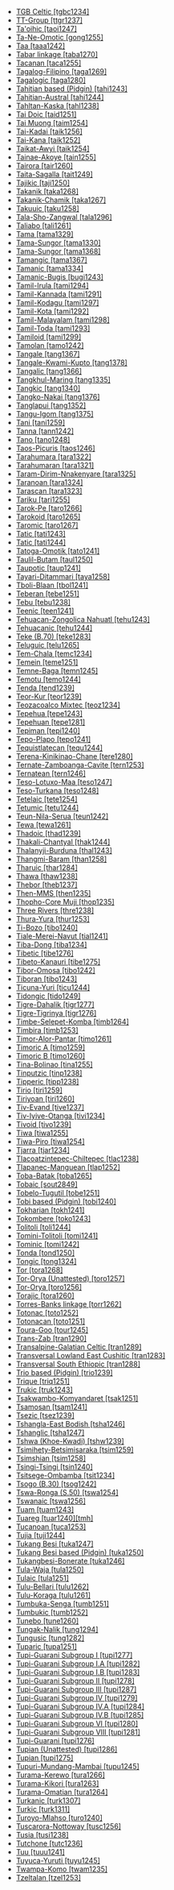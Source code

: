 - [TGB Celtic [tgbc1234]](tree/indoeuropean.indo1319/celtic.celt1248/nuclearceltic.nucl1715/tgbceltic.tgbc1234/tgbceltic.tgbc1234.ini)
- [TT-Group [ttgr1237]](tree/afroasiatic.afro1255/semitic.semi1276/westsemitic.west2786/ethiosemitic.ethi1244/southethiopic.sout3078/outersouthethiopic.oute1258/ttgroup.ttgr1237/ttgroup.ttgr1237.ini)
- [Ta'oihic [taoi1247]](tree/austroasiatic.aust1305/katuic.katu1271/taoihic.taoi1247/taoihic.taoi1247.ini)
- [Ta-Ne-Omotic [gong1255]](tree/taneomotic.gong1255/taneomotic.gong1255.ini)
- [Taa [taaa1242]](tree/tuu.tuuu1241/huatuu.huaa1247/taa.taaa1242/taa.taaa1242.ini)
- [Tabar linkage [taba1270]](tree/austronesian.aust1307/nuclearaustronesian.nucl1752/malayopolynesian.mala1545/centraleasternmalayopolynesian.cent2237/easternmalayopolynesian.east2712/oceanic.ocea1241/westernoceaniclinkage.west2818/mesomelanesianlinkage.meso1253/newirelandnorthwestsolomoniclinkage.newi1242/tabarlinkage.taba1270/tabarlinkage.taba1270.ini)
- [Tacanan [taca1255]](tree/panotacanan.pano1259/tacanan.taca1255/tacanan.taca1255.ini)
- [Tagalog-Filipino [taga1269]](tree/austronesian.aust1307/nuclearaustronesian.nucl1752/malayopolynesian.mala1545/greatercentralphilippine.grea1284/centralphilippine.cent2246/tagalogic.taga1280/tagalogfilipino.taga1269/tagalogfilipino.taga1269.ini)
- [Tagalogic [taga1280]](tree/austronesian.aust1307/nuclearaustronesian.nucl1752/malayopolynesian.mala1545/greatercentralphilippine.grea1284/centralphilippine.cent2246/tagalogic.taga1280/tagalogic.taga1280.ini)
- [Tahitian based (Pidgin) [tahi1243]](tree/pidgin.pidg1258/tahitianbasedpidgin.tahi1243/tahitianbasedpidgin.tahi1243.ini)
- [Tahitian-Austral [tahi1244]](tree/austronesian.aust1307/nuclearaustronesian.nucl1752/malayopolynesian.mala1545/centraleasternmalayopolynesian.cent2237/easternmalayopolynesian.east2712/oceanic.ocea1241/centralpacific.cent2060/eastfijianpolynesian.east2445/polynesian.poly1242/nuclearpolynesian.nucl1485/northernoutlierpolynesianeastpolynesian.nort3246/solomonsnorthernoutlierpolynesianeastpolynesian.solo1260/centralnorthernoutlierpolynesianeastpolynesian.cent2298/eastnuclearpolynesian.east2449/centraleastnuclearpolynesian.cent2062/tahitianaustral.tahi1244/tahitianaustral.tahi1244.ini)
- [Tahltan-Kaska [tahl1238]](tree/athapaskaneyaktlingit.atha1245/athapaskaneyak.atha1246/athapaskan.atha1247/northernathapaskan.nort2940/tahltankaska.tahl1238/tahltankaska.tahl1238.ini)
- [Tai Doic [taid1251]](tree/taikadai.taik1256/kamtai.kamt1241/betai.beta1258/daic.daic1237/centralsouthwesterntai.cent2251/wenmasouthwesterntai.wenm1239/sapasouthwesterntai.sapa1255/southwesterntai.sout3184/southwesterntaip.sout2743/redtai.redt1235/taidoic.taid1251/taidoic.taid1251.ini)
- [Tai Muong [taim1254]](tree/taikadai.taik1256/kamtai.kamt1241/betai.beta1258/daic.daic1237/centralsouthwesterntai.cent2251/wenmasouthwesterntai.wenm1239/sapasouthwesterntai.sapa1255/southwesterntai.sout3184/southwesterntaip.sout2743/redtai.redt1235/taidoic.taid1251/taimuong.taim1254/taimuong.taim1254.ini)
- [Tai-Kadai [taik1256]](tree/taikadai.taik1256/taikadai.taik1256.ini)
- [Tai-Kana [taik1252]](tree/atlanticcongo.atla1278/voltacongo.volt1241/benuecongo.benu1247/deltacross.delt1251/ogonoid.ogon1240/eastogonoid.east2401/taikana.taik1252/taikana.taik1252.ini)
- [Taikat-Awyi [taik1254]](tree/border.bord1247/taikatawyi.taik1254/taikatawyi.taik1254.ini)
- [Tainae-Akoye [tain1255]](tree/angan.anga1289/nuclearangan.nucl1763/ankavetainaeakoye.sout3130/tainaeakoye.tain1255/tainaeakoye.tain1255.ini)
- [Tairora [tair1260]](tree/nucleartransnewguinea.nucl1709/kainantugoroka.kain1273/kainantu.kain1274/tairora.tair1260/tairora.tair1260.ini)
- [Taita-Sagalla [tait1249]](tree/atlanticcongo.atla1278/voltacongo.volt1241/benuecongo.benu1247/bantoid.bant1294/southernbantoid.sout3152/narrowbantu.narr1281/eastbantu.east2731/northeastsavannabantu.nort3203/kilimanjarotaita.kili1269/taitasagalla.tait1249/taitasagalla.tait1249.ini)
- [Tajikic [taji1250]](tree/indoeuropean.indo1319/indoiranian.indo1320/iranian.iran1269/westerniranian.west2794/southwesterniranian.sout3157/farsiccaucasiantat.fars1254/farsic.fars1255/easternfarsic.east2745/tajikic.taji1250/tajikic.taji1250.ini)
- [Takanik [taka1268]](tree/panotacanan.pano1259/tacanan.taca1255/takanikchamik.taka1267/takanik.taka1268/takanik.taka1268.ini)
- [Takanik-Chamik [taka1267]](tree/panotacanan.pano1259/tacanan.taca1255/takanikchamik.taka1267/takanikchamik.taka1267.ini)
- [Takuuic [taku1258]](tree/austronesian.aust1307/nuclearaustronesian.nucl1752/malayopolynesian.mala1545/centraleasternmalayopolynesian.cent2237/easternmalayopolynesian.east2712/oceanic.ocea1241/centralpacific.cent2060/eastfijianpolynesian.east2445/polynesian.poly1242/nuclearpolynesian.nucl1485/northernoutlierpolynesianeastpolynesian.nort3246/solomonsnorthernoutlierpolynesianeastpolynesian.solo1260/centralnorthernoutlierpolynesianeastpolynesian.cent2298/centralnorthernoutlierpolynesian.cent2299/takuuic.taku1258/takuuic.taku1258.ini)
- [Tala-Sho-Zangwal [tala1296]](tree/afroasiatic.afro1255/chadic.chad1250/westchadic.west2785/westchadicb.west2790/westchadicb3.west2800/southbauchieast.sout3161/guruntumic.guru1272/talashozangwal.tala1296/talashozangwal.tala1296.ini)
- [Taliabo [tali1261]](tree/austronesian.aust1307/nuclearaustronesian.nucl1752/malayopolynesian.mala1545/centraleasternmalayopolynesian.cent2237/centralmalayopolynesian.cent2245/centralmaluku.cent2254/westcentralmaluku.west2817/burusulataliabo.buru1321/taliabo.tali1261/taliabo.tali1261.ini)
- [Tama [tama1329]](tree/tama.tama1329/tama.tama1329.ini)
- [Tama-Sungor [tama1330]](tree/tama.tama1329/tamasungor.tama1330/tamasungor.tama1330.ini)
- [Tama-Sungor [tama1368]](tree/tama.tama1329/tamasungor.tama1330/tamasungor.tama1368/tamasungor.tama1368.ini)
- [Tamangic [tama1367]](tree/sinotibetan.sino1245/bodic.bodi1256/kaikeghaletamangic.kaik1248/ghaletamangic.ghal1247/tamangic.tama1367/tamangic.tama1367.ini)
- [Tamanic [tama1334]](tree/austronesian.aust1307/nuclearaustronesian.nucl1752/malayopolynesian.mala1545/southsulawesi.sout2923/tamanicbugis.bugi1243/tamanic.tama1334/tamanic.tama1334.ini)
- [Tamanic-Bugis [bugi1243]](tree/austronesian.aust1307/nuclearaustronesian.nucl1752/malayopolynesian.mala1545/southsulawesi.sout2923/tamanicbugis.bugi1243/tamanicbugis.bugi1243.ini)
- [Tamil-Irula [tami1294]](tree/dravidian.drav1251/southdravidian.sout3133/southdravidiani.sout3138/tamilkannada.tami1291/tamilkota.tami1292/tamiltoda.tami1293/tamilirula.tami1294/tamilirula.tami1294.ini)
- [Tamil-Kannada [tami1291]](tree/dravidian.drav1251/southdravidian.sout3133/southdravidiani.sout3138/tamilkannada.tami1291/tamilkannada.tami1291.ini)
- [Tamil-Kodagu [tami1297]](tree/dravidian.drav1251/southdravidian.sout3133/southdravidiani.sout3138/tamilkannada.tami1291/tamilkota.tami1292/tamiltoda.tami1293/tamilirula.tami1294/tamilkodagu.tami1297/tamilkodagu.tami1297.ini)
- [Tamil-Kota [tami1292]](tree/dravidian.drav1251/southdravidian.sout3133/southdravidiani.sout3138/tamilkannada.tami1291/tamilkota.tami1292/tamilkota.tami1292.ini)
- [Tamil-Malayalam [tami1298]](tree/dravidian.drav1251/southdravidian.sout3133/southdravidiani.sout3138/tamilkannada.tami1291/tamilkota.tami1292/tamiltoda.tami1293/tamilirula.tami1294/tamilkodagu.tami1297/tamilmalayalam.tami1298/tamilmalayalam.tami1298.ini)
- [Tamil-Toda [tami1293]](tree/dravidian.drav1251/southdravidian.sout3133/southdravidiani.sout3138/tamilkannada.tami1291/tamilkota.tami1292/tamiltoda.tami1293/tamiltoda.tami1293.ini)
- [Tamiloid [tami1299]](tree/dravidian.drav1251/southdravidian.sout3133/southdravidiani.sout3138/tamilkannada.tami1291/tamilkota.tami1292/tamiltoda.tami1293/tamilirula.tami1294/tamilkodagu.tami1297/tamilmalayalam.tami1298/tamiloid.tami1299/tamiloid.tami1299.ini)
- [Tamolan [tamo1242]](tree/lowersepikramu.lowe1437/ramu.ramu1234/tamolan.tamo1242/tamolan.tamo1242.ini)
- [Tangale [tang1367]](tree/afroasiatic.afro1255/chadic.chad1250/westchadic.west2785/westchadica.west2714/westchadica23.west2799/westchadicaa2.west2715/tangalic.tang1366/tangale.tang1367/tangale.tang1367.ini)
- [Tangale-Kwami-Kupto [tang1378]](tree/afroasiatic.afro1255/chadic.chad1250/westchadic.west2785/westchadica.west2714/westchadica23.west2799/westchadicaa2.west2715/tangalic.tang1366/tangale.tang1367/tangalekwamikupto.tang1378/tangalekwamikupto.tang1378.ini)
- [Tangalic [tang1366]](tree/afroasiatic.afro1255/chadic.chad1250/westchadic.west2785/westchadica.west2714/westchadica23.west2799/westchadicaa2.west2715/tangalic.tang1366/tangalic.tang1366.ini)
- [Tangkhul-Maring [tang1335]](tree/sinotibetan.sino1245/kukichinnaga.kuki1245/naga.naga1409/tangkhulmaring.tang1335/tangkhulmaring.tang1335.ini)
- [Tangkic [tang1340]](tree/tangkic.tang1340/tangkic.tang1340.ini)
- [Tangko-Nakai [tang1376]](tree/nucleartransnewguinea.nucl1709/centralandsouthnewguinea.cent2116/awyuok.awyu1265/okoksapmin.okok1235/ok.okkk1242/tangkonakai.tang1376/tangkonakai.tang1376.ini)
- [Tanglapui [tang1352]](tree/timoralorpantar.timo1261/alorpantar.alor1249/alor.alor1250/kolanatanglapui.kola1286/tanglapui.tang1352/tanglapui.tang1352.ini)
- [Tangu-Igom [tang1375]](tree/lowersepikramu.lowe1437/ramu.ramu1234/ataitan.tang1354/tanguigom.tang1375/tanguigom.tang1375.ini)
- [Tani [tani1259]](tree/sinotibetan.sino1245/macrotani.macr1268/tani.tani1259/tani.tani1259.ini)
- [Tanna [tann1242]](tree/austronesian.aust1307/nuclearaustronesian.nucl1752/malayopolynesian.mala1545/centraleasternmalayopolynesian.cent2237/easternmalayopolynesian.east2712/oceanic.ocea1241/southernmelanesian.sout3173/southvanuatu.sout2868/tanna.tann1242/tanna.tann1242.ini)
- [Tano [tano1248]](tree/atlanticcongo.atla1278/voltacongo.volt1241/kwavoltacongo.kwav1236/nyo.nyoa1234/potoutano.poto1254/tano.tano1248/tano.tano1248.ini)
- [Taos-Picuris [taos1246]](tree/kiowatanoan.kiow1265/tiwapiro.tiwa1254/tiwa.tiwa1255/taospicuris.taos1246/taospicuris.taos1246.ini)
- [Tarahumara [tara1322]](tree/utoaztecan.utoa1244/southernutoaztecan.sout3136/tarahumaran.tara1321/tarahumara.tara1322/tarahumara.tara1322.ini)
- [Tarahumaran [tara1321]](tree/utoaztecan.utoa1244/southernutoaztecan.sout3136/tarahumaran.tara1321/tarahumaran.tara1321.ini)
- [Taram-Dirim-Nnakenyare [tara1325]](tree/atlanticcongo.atla1278/voltacongo.volt1241/benuecongo.benu1247/bantoid.bant1294/northernbantoid.nort3168/dakoid.dako1256/taramdirimnnakenyare.tara1325/taramdirimnnakenyare.tara1325.ini)
- [Taranoan [tara1324]](tree/cariban.cari1283/guianan.guia1242/taranoan.tara1324/taranoan.tara1324.ini)
- [Tarascan [tara1323]](tree/tarascan.tara1323/tarascan.tara1323.ini)
- [Tariku [tari1255]](tree/lakesplain.lake1255/tariku.tari1255/tariku.tari1255.ini)
- [Tarok-Pe [taro1266]](tree/atlanticcongo.atla1278/voltacongo.volt1241/benuecongo.benu1247/benuecongoplateau.benu1248/tarokoid.taro1265/yangkamtarokpe.yang1302/tarokpe.taro1266/tarokpe.taro1266.ini)
- [Tarokoid [taro1265]](tree/atlanticcongo.atla1278/voltacongo.volt1241/benuecongo.benu1247/benuecongoplateau.benu1248/tarokoid.taro1265/tarokoid.taro1265.ini)
- [Taromic [taro1267]](tree/indoeuropean.indo1319/indoiranian.indo1320/iranian.iran1269/westerniranian.west2794/northwesterniranian.nort3177/tatic.tati1243/tatic.tati1244/centraltatic.cent2265/taromic.taro1267/taromic.taro1267.ini)
- [Tatic [tati1243]](tree/indoeuropean.indo1319/indoiranian.indo1320/iranian.iran1269/westerniranian.west2794/northwesterniranian.nort3177/tatic.tati1243/tatic.tati1243.ini)
- [Tatic [tati1244]](tree/indoeuropean.indo1319/indoiranian.indo1320/iranian.iran1269/westerniranian.west2794/northwesterniranian.nort3177/tatic.tati1243/tatic.tati1244/tatic.tati1244.ini)
- [Tatoga-Omotik [tato1241]](tree/nilotic.nilo1247/southernnilotic.sout2830/tatogaomotik.tato1241/tatogaomotik.tato1241.ini)
- [Taulil-Butam [taul1250]](tree/taulilbutam.taul1250/taulilbutam.taul1250.ini)
- [Taupotic [taup1241]](tree/austronesian.aust1307/nuclearaustronesian.nucl1752/malayopolynesian.mala1545/centraleasternmalayopolynesian.cent2237/easternmalayopolynesian.east2712/oceanic.ocea1241/westernoceaniclinkage.west2818/papuantiplinkage.papu1253/nuclearpapuantiplinkage.nucl1744/northpapuanmainlanddentrecasteaux.nort2848/aretaupota.aret1241/taupotic.taup1241/taupotic.taup1241.ini)
- [Tayari-Ditammari [taya1258]](tree/atlanticcongo.atla1278/voltacongo.volt1241/northvoltacongo.nort3149/gur.gura1261/centralgur.cent2243/northerncentralgur.nort2777/bwamuotivolta.bwam1248/otivolta.otiv1239/nuclearotivolta.nucl1743/otivoltaoriental.otiv1240/waamatayariditammari.waam1245/tayariditammari.taya1258/tayariditammari.taya1258.ini)
- [Tboli-Blaan [tbol1241]](tree/austronesian.aust1307/nuclearaustronesian.nucl1752/malayopolynesian.mala1545/bilic.bili1253/tboliblaan.tbol1241/tboliblaan.tbol1241.ini)
- [Teberan [tebe1251]](tree/teberan.tebe1251/teberan.tebe1251.ini)
- [Tebu [tebu1238]](tree/saharan.saha1256/westernsaharan.west2505/tebu.tebu1238/tebu.tebu1238.ini)
- [Teenic [teen1241]](tree/atlanticcongo.atla1278/voltacongo.volt1241/northvoltacongo.nort3149/gur.gura1261/kulangolorom.kula1283/teenic.teen1241/teenic.teen1241.ini)
- [Tehuacan-Zongolica Nahuatl [tehu1243]](tree/utoaztecan.utoa1244/southernutoaztecan.sout3136/coracholaztecan.cora1261/aztec.azte1234/easternnahuatl.east2720/tehuacanzongolicanahuatl.tehu1243/tehuacanzongolicanahuatl.tehu1243.ini)
- [Tehuacanic [tehu1244]](tree/utoaztecan.utoa1244/southernutoaztecan.sout3136/coracholaztecan.cora1261/aztec.azte1234/easternnahuatl.east2720/tehuacanzongolicanahuatl.tehu1243/tehuacanic.tehu1244/tehuacanic.tehu1244.ini)
- [Teke (B.70) [teke1283]](tree/atlanticcongo.atla1278/voltacongo.volt1241/benuecongo.benu1247/bantoid.bant1294/southernbantoid.sout3152/narrowbantu.narr1281/centralwesternbantu.cent2260/njebembeteteke.njeb1243/tekeb70.teke1283/tekeb70.teke1283.ini)
- [Teluguic [telu1265]](tree/dravidian.drav1251/southdravidian.sout3133/southdravidianii.sout3139/teluguic.telu1265/teluguic.telu1265.ini)
- [Tem-Chala [temc1234]](tree/atlanticcongo.atla1278/voltacongo.volt1241/northvoltacongo.nort3149/gur.gura1261/centralgur.cent2243/southerncentralgur.sout3164/grusi.grus1239/eastwestgrusi.east2740/easterngrusi.east2397/temchala.temc1234/temchala.temc1234.ini)
- [Temein [teme1251]](tree/temein.teme1251/temein.teme1251.ini)
- [Temne-Baga [temn1245]](tree/atlanticcongo.atla1278/mel.mela1257/temnebaga.temn1245/temnebaga.temn1245.ini)
- [Temotu [temo1244]](tree/austronesian.aust1307/nuclearaustronesian.nucl1752/malayopolynesian.mala1545/centraleasternmalayopolynesian.cent2237/easternmalayopolynesian.east2712/oceanic.ocea1241/temotu.temo1244/temotu.temo1244.ini)
- [Tenda [tend1239]](tree/atlanticcongo.atla1278/northcentralatlantic.nort3146/northatlantic.nort3148/tenda.tend1239/tenda.tend1239.ini)
- [Teor-Kur [teor1239]](tree/austronesian.aust1307/nuclearaustronesian.nucl1752/malayopolynesian.mala1545/centraleasternmalayopolynesian.cent2237/centralmalayopolynesian.cent2245/centralmaluku.cent2254/teorkur.teor1239/teorkur.teor1239.ini)
- [Teozacoalco Mixtec [teoz1234]](tree/otomanguean.otom1299/easternotomanguean.east2557/amuzgomixtecan.amuz1253/mixtecan.mixt1422/mixteccuicatec.mixt1423/mixtec.mixt1427/easternaltamixtec.east2735/teozacoalcomixtec.teoz1234/teozacoalcomixtec.teoz1234.ini)
- [Tepehua [tepe1243]](tree/totonacan.toto1251/tepehua.tepe1243/tepehua.tepe1243.ini)
- [Tepehuan [tepe1281]](tree/utoaztecan.utoa1244/southernutoaztecan.sout3136/tepiman.tepi1240/tepehuan.tepe1281/tepehuan.tepe1281.ini)
- [Tepiman [tepi1240]](tree/utoaztecan.utoa1244/southernutoaztecan.sout3136/tepiman.tepi1240/tepiman.tepi1240.ini)
- [Tepo-Plapo [tepo1241]](tree/atlanticcongo.atla1278/voltacongo.volt1241/kru.krua1234/westernkru.west2485/grebo.greb1257/ivorian.ivor1240/tepoplapo.tepo1241/tepoplapo.tepo1241.ini)
- [Tequistlatecan [tequ1244]](tree/tequistlatecan.tequ1244/tequistlatecan.tequ1244.ini)
- [Terena-Kinikinao-Chane [tere1280]](tree/arawakan.araw1281/southernmaipuran.sout3131/boliviaparana.boli1260/terenakinikinaochane.tere1280/terenakinikinaochane.tere1280.ini)
- [Ternate-Zamboanga-Cavite [tern1253]](tree/indoeuropean.indo1319/italic.ital1284/latinofaliscan.lati1262/latinic.lati1263/imperiallatin.impe1234/romance.roma1334/italowesternromance.ital1285/westernromance.west2813/shiftedwesternromance.shif1234/southwesternshiftedromance.sout3183/westiberoromance.west2838/castilic.cast1243/southcastilic.sout3200/ternatezamboangacavite.tern1253/ternatezamboangacavite.tern1253.ini)
- [Ternatean [tern1246]](tree/northhalmahera.nort2923/northernnorthhalmahera.nort2924/ternatean.tern1246/ternatean.tern1246.ini)
- [Teso-Lotuxo-Maa [teso1247]](tree/nilotic.nilo1247/easternnilotic.east2418/tesolotuxomaa.teso1247/tesolotuxomaa.teso1247.ini)
- [Teso-Turkana [teso1248]](tree/nilotic.nilo1247/easternnilotic.east2418/tesolotuxomaa.teso1247/tesoturkana.teso1248/tesoturkana.teso1248.ini)
- [Tetelaic [tete1254]](tree/atlanticcongo.atla1278/voltacongo.volt1241/benuecongo.benu1247/bantoid.bant1294/southernbantoid.sout3152/narrowbantu.narr1281/centralwesternbantu.cent2260/greaterbangintomba.grea1286/kelantomba.kela1261/tsingitsingi.tsin1240/vieuxmongo.vieu1234/nkutsuic.nkut1239/tetelaic.tete1254/tetelaic.tete1254.ini)
- [Tetumic [tetu1244]](tree/austronesian.aust1307/nuclearaustronesian.nucl1752/malayopolynesian.mala1545/centraleasternmalayopolynesian.cent2237/centralmalayopolynesian.cent2245/timorica.timo1259/centralextraramelaic.cent2079/tetumic.tetu1244/tetumic.tetu1244.ini)
- [Teun-Nila-Serua [teun1242]](tree/austronesian.aust1307/nuclearaustronesian.nucl1752/malayopolynesian.mala1545/centraleasternmalayopolynesian.cent2237/centralmalayopolynesian.cent2245/timorica.timo1259/northerntimorica.nort3194/teunnilaserua.teun1242/teunnilaserua.teun1242.ini)
- [Tewa [tewa1261]](tree/kiowatanoan.kiow1265/tewa.tewa1261/tewa.tewa1261.ini)
- [Thadoic [thad1239]](tree/sinotibetan.sino1245/kukichinnaga.kuki1245/kukichin.kuki1246/peripheralkukichin.peri1260/northperipheralkukichin.nort3179/thadoic.thad1239/thadoic.thad1239.ini)
- [Thakali-Chantyal [thak1244]](tree/sinotibetan.sino1245/bodic.bodi1256/kaikeghaletamangic.kaik1248/ghaletamangic.ghal1247/tamangic.tama1367/gurungic.guru1260/thakalichantyal.thak1244/thakalichantyal.thak1244.ini)
- [Thalanyji-Burduna [thal1243]](tree/pamanyungan.pama1250/southwestpamanyungan.sout3134/pilbara.pilb1234/kanyara.kany1246/thalanyjiburduna.thal1243/thalanyjiburduna.thal1243.ini)
- [Thangmi-Baram [than1258]](tree/sinotibetan.sino1245/himalayish.hima1249/mahakiranti.maha1306/newaric.newa1245/thangmibaram.than1258/thangmibaram.than1258.ini)
- [Tharuic [thar1284]](tree/indoeuropean.indo1319/indoiranian.indo1320/indoaryan.indo1321/bihari.biha1245/tharuic.thar1284/tharuic.thar1284.ini)
- [Thawa [thaw1238]](tree/pamanyungan.pama1250/ngarna.ngar1290/southernngarna.sout2766/thawa.thaw1238/thawa.thaw1238.ini)
- [Thebor [theb1237]](tree/sinotibetan.sino1245/bodic.bodi1256/tibetokanauri.tibe1275/westerntibetokanauri.west2868/kinnauric.kinn1250/thebor.theb1237/thebor.theb1237.ini)
- [Then-MMS [then1235]](tree/taikadai.taik1256/kamtai.kamt1241/kamsui.kams1241/thenmms.then1235/thenmms.then1235.ini)
- [Thopho-Core Muji [thop1235]](tree/sinotibetan.sino1245/burmoqiangic.burm1265/loloburmese.lolo1265/loloish.lolo1267/nilikazhouish.nili1235/southeasternngwi.sout3212/highlandphula.high1272/muji.muji1235/laghuucoremuji.lagh1244/thophocoremuji.thop1235/thophocoremuji.thop1235.ini)
- [Three Rivers [thre1238]](tree/austronesian.aust1307/nuclearaustronesian.nucl1752/malayopolynesian.mala1545/centraleasternmalayopolynesian.cent2237/centralmalayopolynesian.cent2245/centralmaluku.cent2254/eastcentralmaluku.east2466/nunusaku.nunu1252/threerivers.thre1238/threerivers.thre1238.ini)
- [Thura-Yura [thur1253]](tree/pamanyungan.pama1250/arandicthurayura.aran1266/thurayura.thur1253/thurayura.thur1253.ini)
- [Ti-Bozo [tibo1240]](tree/mande.mand1469/westernmande.west2780/samogosoninke.samo1308/soninkebozo.soni1257/bozo.bozo1252/nuclearbozo.nucl1444/tibozo.tibo1240/tibozo.tibo1240.ini)
- [Tiale-Merei-Navut [tial1241]](tree/austronesian.aust1307/nuclearaustronesian.nucl1752/malayopolynesian.mala1545/centraleasternmalayopolynesian.cent2237/easternmalayopolynesian.east2712/oceanic.ocea1241/northandcentralvanuatu.nort3195/northernvanuatu.nort3205/espiritusanto.espi1234/centralsanto.cent2280/tialemereinavut.tial1241/tialemereinavut.tial1241.ini)
- [Tiba-Dong [tiba1234]](tree/atlanticcongo.atla1278/voltacongo.volt1241/benuecongo.benu1247/bantoid.bant1294/northernbantoid.nort3168/dakoid.dako1256/tibadong.tiba1234/tibadong.tiba1234.ini)
- [Tibetic [tibe1276]](tree/sinotibetan.sino1245/bodic.bodi1256/bodish.bodi1257/oldmoderntibetan.oldm1245/tibetic.tibe1276/tibetic.tibe1276.ini)
- [Tibeto-Kanauri [tibe1275]](tree/sinotibetan.sino1245/bodic.bodi1256/tibetokanauri.tibe1275/tibetokanauri.tibe1275.ini)
- [Tibor-Omosa [tibo1242]](tree/nucleartransnewguinea.nucl1709/madang.mada1298/croisilles.croi1234/tiboromosa.tibo1242/tiboromosa.tibo1242.ini)
- [Tiboran [tibo1243]](tree/nucleartransnewguinea.nucl1709/madang.mada1298/croisilles.croi1234/tiboromosa.tibo1242/tiboran.tibo1243/tiboran.tibo1243.ini)
- [Ticuna-Yuri [ticu1244]](tree/ticunayuri.ticu1244/ticunayuri.ticu1244.ini)
- [Tidongic [tido1249]](tree/austronesian.aust1307/nuclearaustronesian.nucl1752/malayopolynesian.mala1545/northborneomalayopolynesian.nort3253/southwestsabahan.sout3154/greatermurutic.grea1294/murutic.muru1275/northernmurutic.nort3186/sumambutagal.suma1273/tidongic.tido1249/tidongic.tido1249.ini)
- [Tigre-Dahalik [tigr1277]](tree/afroasiatic.afro1255/semitic.semi1276/westsemitic.west2786/ethiosemitic.ethi1244/tigretigrinya.tigr1276/tigredahalik.tigr1277/tigredahalik.tigr1277.ini)
- [Tigre-Tigrinya [tigr1276]](tree/afroasiatic.afro1255/semitic.semi1276/westsemitic.west2786/ethiosemitic.ethi1244/tigretigrinya.tigr1276/tigretigrinya.tigr1276.ini)
- [Timbe-Selepet-Komba [timb1264]](tree/nucleartransnewguinea.nucl1709/finisterrehuon.fini1244/huon.huon1246/westernhuon.west2795/timbeselepetkomba.timb1264/timbeselepetkomba.timb1264.ini)
- [Timbira [timb1253]](tree/nuclearmacroje.nucl1710/je.jeee1236/jesetentrional.jese1235/timbira.timb1253/timbira.timb1253.ini)
- [Timor-Alor-Pantar [timo1261]](tree/timoralorpantar.timo1261/timoralorpantar.timo1261.ini)
- [Timoric A [timo1259]](tree/austronesian.aust1307/nuclearaustronesian.nucl1752/malayopolynesian.mala1545/centraleasternmalayopolynesian.cent2237/centralmalayopolynesian.cent2245/timorica.timo1259/timorica.timo1259.ini)
- [Timoric B [timo1260]](tree/austronesian.aust1307/nuclearaustronesian.nucl1752/malayopolynesian.mala1545/centraleasternmalayopolynesian.cent2237/centralmalayopolynesian.cent2245/timoricb.timo1260/timoricb.timo1260.ini)
- [Tina-Bolinao [tina1255]](tree/austronesian.aust1307/nuclearaustronesian.nucl1752/malayopolynesian.mala1545/centralluzon.cent2080/sambalic.samb1319/tinabolinao.tina1255/tinabolinao.tina1255.ini)
- [Tinputzic [tinp1238]](tree/austronesian.aust1307/nuclearaustronesian.nucl1752/malayopolynesian.mala1545/centraleasternmalayopolynesian.cent2237/easternmalayopolynesian.east2712/oceanic.ocea1241/westernoceaniclinkage.west2818/mesomelanesianlinkage.meso1253/newirelandnorthwestsolomoniclinkage.newi1242/stgeorgelinkage.stge1234/northwestsolomonic.nort3225/nehannorthbougainville.neha1246/nuclearnorthbougainvilleoceanic.nucl1750/buka.buka1262/saposatinputz.sapo1252/tinputzic.tinp1238/tinputzic.tinp1238.ini)
- [Tipperic [tipp1238]](tree/sinotibetan.sino1245/brahmaputran.brah1260/bodogaro.bodo1279/boroic.boro1284/tipperic.tipp1238/tipperic.tipp1238.ini)
- [Tirio [tiri1259]](tree/anim.anim1240/tirio.tiri1259/tirio.tiri1259.ini)
- [Tiriyoan [tiri1260]](tree/cariban.cari1283/guianan.guia1242/taranoan.tara1324/tiriyoan.tiri1260/tiriyoan.tiri1260.ini)
- [Tiv-Evand [tive1237]](tree/atlanticcongo.atla1278/voltacongo.volt1241/benuecongo.benu1247/bantoid.bant1294/southernbantoid.sout3152/tivoid.tivo1239/centraltivoid.cent2261/centraltivoida.cent2267/tivevand.tive1237/tivevand.tive1237.ini)
- [Tiv-Iyive-Otanga [tivi1234]](tree/atlanticcongo.atla1278/voltacongo.volt1241/benuecongo.benu1247/bantoid.bant1294/southernbantoid.sout3152/tivoid.tivo1239/centraltivoid.cent2261/centraltivoida.cent2267/tivevand.tive1237/tiviyiveotanga.tivi1234/tiviyiveotanga.tivi1234.ini)
- [Tivoid [tivo1239]](tree/atlanticcongo.atla1278/voltacongo.volt1241/benuecongo.benu1247/bantoid.bant1294/southernbantoid.sout3152/tivoid.tivo1239/tivoid.tivo1239.ini)
- [Tiwa [tiwa1255]](tree/kiowatanoan.kiow1265/tiwapiro.tiwa1254/tiwa.tiwa1255/tiwa.tiwa1255.ini)
- [Tiwa-Piro [tiwa1254]](tree/kiowatanoan.kiow1265/tiwapiro.tiwa1254/tiwapiro.tiwa1254.ini)
- [Tjarra [tjar1234]](tree/pamanyungan.pama1250/desertnyungic.dese1234/wati.wati1241/pintupic.pint1254/nuclearpintupic.nucl1724/wangkatjatjarra.wang1300/tjarra.tjar1234/tjarra.tjar1234.ini)
- [Tlacoatzintepec-Chiltepec [tlac1238]](tree/otomanguean.otom1299/westernotomanguean.west2783/otopamechinantecan.otop1241/chinantecan.chin1484/chinantecgroupi.chin1486/tlacoatzintepecchiltepec.tlac1238/tlacoatzintepecchiltepec.tlac1238.ini)
- [Tlapanec-Manguean [tlap1252]](tree/otomanguean.otom1299/westernotomanguean.west2783/tlapanecmanguean.tlap1252/tlapanecmanguean.tlap1252.ini)
- [Toba-Batak [toba1265]](tree/austronesian.aust1307/nuclearaustronesian.nucl1752/malayopolynesian.mala1545/northwestsumatrabarrierislands.nort2829/tobabatak.toba1265/tobabatak.toba1265.ini)
- [Tobaic [sout2849]](tree/austronesian.aust1307/nuclearaustronesian.nucl1752/malayopolynesian.mala1545/northwestsumatrabarrierislands.nort2829/tobabatak.toba1265/southernbatak.sout3166/tobaic.sout2849/tobaic.sout2849.ini)
- [Tobelo-Tugutil [tobe1251]](tree/northhalmahera.nort2923/northernnorthhalmahera.nort2924/mainlandnorthhalmaheran.main1282/tobelotugutil.tobe1251/tobelotugutil.tobe1251.ini)
- [Tobi based (Pidgin) [tobi1240]](tree/pidgin.pidg1258/tobibasedpidgin.tobi1240/tobibasedpidgin.tobi1240.ini)
- [Tokharian [tokh1241]](tree/indoeuropean.indo1319/tokharian.tokh1241/tokharian.tokh1241.ini)
- [Tokombere [toko1243]](tree/afroasiatic.afro1255/chadic.chad1250/biumandara.bium1280/northbiumandara.nort3156/margimandaramofu.marg1267/mofuic.mofu1249/tokombere.toko1243/tokombere.toko1243.ini)
- [Tolitoli [toli1244]](tree/austronesian.aust1307/nuclearaustronesian.nucl1752/malayopolynesian.mala1545/celebic.cele1242/tominitolitoli.tomi1241/tolitoli.toli1244/tolitoli.toli1244.ini)
- [Tomini-Tolitoli [tomi1241]](tree/austronesian.aust1307/nuclearaustronesian.nucl1752/malayopolynesian.mala1545/celebic.cele1242/tominitolitoli.tomi1241/tominitolitoli.tomi1241.ini)
- [Tominic [tomi1242]](tree/austronesian.aust1307/nuclearaustronesian.nucl1752/malayopolynesian.mala1545/celebic.cele1242/tominitolitoli.tomi1241/tominic.tomi1242/tominic.tomi1242.ini)
- [Tonda [tond1250]](tree/moreheadwasur.more1255/moreheadmaro.more1256/tonda.tond1250/tonda.tond1250.ini)
- [Tongic [tong1324]](tree/austronesian.aust1307/nuclearaustronesian.nucl1752/malayopolynesian.mala1545/centraleasternmalayopolynesian.cent2237/easternmalayopolynesian.east2712/oceanic.ocea1241/centralpacific.cent2060/eastfijianpolynesian.east2445/polynesian.poly1242/tongic.tong1324/tongic.tong1324.ini)
- [Tor [tora1268]](tree/tororya.toro1256/tor.tora1268/tor.tora1268.ini)
- [Tor-Orya (Unattested) [toro1257]](tree/unattested.unat1236/tororyaunattested.toro1257/tororyaunattested.toro1257.ini)
- [Tor-Orya [toro1256]](tree/tororya.toro1256/tororya.toro1256.ini)
- [Torajic [tora1260]](tree/austronesian.aust1307/nuclearaustronesian.nucl1752/malayopolynesian.mala1545/southsulawesi.sout2923/northernsouthsulawesi.nort2894/torajic.tora1260/torajic.tora1260.ini)
- [Torres-Banks linkage [torr1262]](tree/austronesian.aust1307/nuclearaustronesian.nucl1752/malayopolynesian.mala1545/centraleasternmalayopolynesian.cent2237/easternmalayopolynesian.east2712/oceanic.ocea1241/northandcentralvanuatu.nort3195/northernvanuatu.nort3205/torresbankslinkage.torr1262/torresbankslinkage.torr1262.ini)
- [Totonac [toto1252]](tree/totonacan.toto1251/totonac.toto1252/totonac.toto1252.ini)
- [Totonacan [toto1251]](tree/totonacan.toto1251/totonacan.toto1251.ini)
- [Toura-Goo [tour1245]](tree/mande.mand1469/easternmande.east2697/southeasternmande.sout3140/gurotura.guro1245/gurodan.guro1246/dantoura.dant1235/touragoo.tour1245/touragoo.tour1245.ini)
- [Trans-Zab [tran1290]](tree/afroasiatic.afro1255/semitic.semi1276/westsemitic.west2786/centralsemitic.cent2236/northwestsemitic.nort3165/aramaic.aram1259/easternaramaic.east2680/centraleasternaramaic.cent2217/northeasternneoaramaic.nort3241/transzab.tran1290/transzab.tran1290.ini)
- [Transalpine-Galatian Celtic [tran1289]](tree/indoeuropean.indo1319/celtic.celt1248/nuclearceltic.nucl1715/tgbceltic.tgbc1234/transalpinegalatianceltic.tran1289/transalpinegalatianceltic.tran1289.ini)
- [Transversal Lowland East Cushitic [tran1283]](tree/afroasiatic.afro1255/cushitic.cush1243/eastcushitic.east2699/lowlandeastcushitic.lowl1267/southernlowlandeastcushitic.sout3055/transversallowlandeastcushitic.tran1283/transversallowlandeastcushitic.tran1283.ini)
- [Transversal South Ethiopic [tran1288]](tree/afroasiatic.afro1255/semitic.semi1276/westsemitic.west2786/ethiosemitic.ethi1244/southethiopic.sout3078/transversalsouthethiopic.tran1288/transversalsouthethiopic.tran1288.ini)
- [Trio based (Pidgin) [trio1239]](tree/pidgin.pidg1258/triobasedpidgin.trio1239/triobasedpidgin.trio1239.ini)
- [Trique [triq1251]](tree/otomanguean.otom1299/easternotomanguean.east2557/amuzgomixtecan.amuz1253/mixtecan.mixt1422/trique.triq1251/trique.triq1251.ini)
- [Trukic [truk1243]](tree/austronesian.aust1307/nuclearaustronesian.nucl1752/malayopolynesian.mala1545/centraleasternmalayopolynesian.cent2237/easternmalayopolynesian.east2712/oceanic.ocea1241/micronesian.micr1243/micronesianproper.micr1244/centralmicronesian.cent2276/westernmicronesian.west2844/ponapeictrukic.pona1247/trukic.truk1243/trukic.truk1243.ini)
- [Tsakwambo-Komyandaret [tsak1251]](tree/nucleartransnewguinea.nucl1709/centralandsouthnewguinea.cent2116/awyuok.awyu1265/greaterawyu.grea1275/beckingdawi.beck1235/tsakwambokomyandaret.tsak1251/tsakwambokomyandaret.tsak1251.ini)
- [Tsamosan [tsam1241]](tree/salishan.sali1255/tsamosan.tsam1241/tsamosan.tsam1241.ini)
- [Tsezic [tsez1239]](tree/nakhdaghestanian.nakh1245/daghestanian.dagh1238/avarandictsezic.avar1255/tsezic.tsez1239/tsezic.tsez1239.ini)
- [Tshangla-East Bodish [tsha1246]](tree/sinotibetan.sino1245/bodic.bodi1256/bodish.bodi1257/tshanglaeastbodish.tsha1246/tshanglaeastbodish.tsha1246.ini)
- [Tshanglic [tsha1247]](tree/sinotibetan.sino1245/bodic.bodi1256/bodish.bodi1257/tshanglaeastbodish.tsha1246/tshanglic.tsha1247/tshanglic.tsha1247.ini)
- [Tshwa (Khoe-Kwadi) [tshw1239]](tree/khoekwadi.khoe1240/khoe.khoe1241/nonkhoekhoe.nonk1236/ostkxoe.ostk1235/tshwakhoekwadi.tshw1239/tshwakhoekwadi.tshw1239.ini)
- [Tsimihety-Betsimisaraka [tsim1259]](tree/austronesian.aust1307/nuclearaustronesian.nucl1752/malayopolynesian.mala1545/greaterbarito.grea1283/eastgreaterbarito.east2713/malagasic.mala1537/northcentralmalagasic.nort3196/northernmalagasic.nort3207/tsimihetybetsimisaraka.tsim1259/tsimihetybetsimisaraka.tsim1259.ini)
- [Tsimshian [tsim1258]](tree/tsimshian.tsim1258/tsimshian.tsim1258.ini)
- [Tsingi-Tsingi [tsin1240]](tree/atlanticcongo.atla1278/voltacongo.volt1241/benuecongo.benu1247/bantoid.bant1294/southernbantoid.sout3152/narrowbantu.narr1281/centralwesternbantu.cent2260/greaterbangintomba.grea1286/kelantomba.kela1261/tsingitsingi.tsin1240/tsingitsingi.tsin1240.ini)
- [Tsitsege-Ombamba [tsit1234]](tree/atlanticcongo.atla1278/voltacongo.volt1241/benuecongo.benu1247/bantoid.bant1294/southernbantoid.sout3152/narrowbantu.narr1281/centralwesternbantu.cent2260/njebembeteteke.njeb1243/mbereb60.mber1262/tsitsegeombamba.tsit1234/tsitsegeombamba.tsit1234.ini)
- [Tsogo (B.30) [tsog1242]](tree/atlanticcongo.atla1278/voltacongo.volt1241/benuecongo.benu1247/bantoid.bant1294/southernbantoid.sout3152/narrowbantu.narr1281/bantuab10b20b30.bant1295/b10b30.b10b1234/tsogob30.tsog1242/tsogob30.tsog1242.ini)
- [Tswa-Ronga (S.50) [tswa1254]](tree/atlanticcongo.atla1278/voltacongo.volt1241/benuecongo.benu1247/bantoid.bant1294/southernbantoid.sout3152/narrowbantu.narr1281/eastbantu.east2731/southernbantumakua.sout3180/ngunitsonga.ngun1275/tswarongas50.tswa1254/tswarongas50.tswa1254.ini)
- [Tswanaic [tswa1256]](tree/atlanticcongo.atla1278/voltacongo.volt1241/benuecongo.benu1247/bantoid.bant1294/southernbantoid.sout3152/narrowbantu.narr1281/eastbantu.east2731/southernbantumakua.sout3180/sothomakuavenda.soth1250/sothomakua.soth1251/sothotswanas30.soth1248/tswanaic.tswa1256/tswanaic.tswa1256.ini)
- [Tuam [tuam1243]](tree/austronesian.aust1307/nuclearaustronesian.nucl1752/malayopolynesian.mala1545/centraleasternmalayopolynesian.cent2237/easternmalayopolynesian.east2712/oceanic.ocea1241/westernoceaniclinkage.west2818/northnewguinealinkage.nort3206/ngerovitiazlinkage.nger1241/ngero.nger1240/westernngero.west2862/tuam.tuam1243/tuam.tuam1243.ini)
- [Tuareg [tuar1240][tmh]](tree/afroasiatic.afro1255/berber.berb1260/tuareg.tuar1240/tuareg.tuar1240.ini)
- [Tucanoan [tuca1253]](tree/tucanoan.tuca1253/tucanoan.tuca1253.ini)
- [Tujia [tuji1244]](tree/sinotibetan.sino1245/tujia.tuji1244/tujia.tuji1244.ini)
- [Tukang Besi [tuka1247]](tree/austronesian.aust1307/nuclearaustronesian.nucl1752/malayopolynesian.mala1545/celebic.cele1242/easterncelebic.east2488/southeasterncelebic.sout2928/munabuton.muna1246/tukangbesibonerate.tuka1246/tukangbesi.tuka1247/tukangbesi.tuka1247.ini)
- [Tukang Besi based (Pidgin) [tuka1250]](tree/pidgin.pidg1258/tukangbesibasedpidgin.tuka1250/tukangbesibasedpidgin.tuka1250.ini)
- [Tukangbesi-Bonerate [tuka1246]](tree/austronesian.aust1307/nuclearaustronesian.nucl1752/malayopolynesian.mala1545/celebic.cele1242/easterncelebic.east2488/southeasterncelebic.sout2928/munabuton.muna1246/tukangbesibonerate.tuka1246/tukangbesibonerate.tuka1246.ini)
- [Tula-Waja [tula1250]](tree/atlanticcongo.atla1278/voltacongo.volt1241/northvoltacongo.nort3149/gur.gura1261/centralgur.cent2243/wajajen.waja1258/tulawaja.tula1250/tulawaja.tula1250.ini)
- [Tulaic [tula1251]](tree/atlanticcongo.atla1278/voltacongo.volt1241/northvoltacongo.nort3149/gur.gura1261/centralgur.cent2243/wajajen.waja1258/tulawaja.tula1250/tulaic.tula1251/tulaic.tula1251.ini)
- [Tulu-Bellari [tulu1262]](tree/dravidian.drav1251/southdravidian.sout3133/southdravidiani.sout3138/tulukoraga.tulu1261/tulubellari.tulu1262/tulubellari.tulu1262.ini)
- [Tulu-Koraga [tulu1261]](tree/dravidian.drav1251/southdravidian.sout3133/southdravidiani.sout3138/tulukoraga.tulu1261/tulukoraga.tulu1261.ini)
- [Tumbuka-Senga [tumb1251]](tree/atlanticcongo.atla1278/voltacongo.volt1241/benuecongo.benu1247/bantoid.bant1294/southernbantoid.sout3152/narrowbantu.narr1281/eastbantu.east2731/bwilebemba.bwil1246/sabi.sabi1248/tumbukasenga.tumb1251/tumbukasenga.tumb1251.ini)
- [Tumbukic [tumb1252]](tree/atlanticcongo.atla1278/voltacongo.volt1241/benuecongo.benu1247/bantoid.bant1294/southernbantoid.sout3152/narrowbantu.narr1281/eastbantu.east2731/bwilebemba.bwil1246/sabi.sabi1248/tumbukasenga.tumb1251/tumbukic.tumb1252/tumbukic.tumb1252.ini)
- [Tunebo [tune1260]](tree/chibchan.chib1249/corechibchan.core1252/magdalenic.magd1236/southernmagdalenic.sout3015/tunebo.tune1260/tunebo.tune1260.ini)
- [Tungak-Nalik [tung1294]](tree/austronesian.aust1307/nuclearaustronesian.nucl1752/malayopolynesian.mala1545/centraleasternmalayopolynesian.cent2237/easternmalayopolynesian.east2712/oceanic.ocea1241/westernoceaniclinkage.west2818/mesomelanesianlinkage.meso1253/newirelandnorthwestsolomoniclinkage.newi1242/tungaknalik.tung1294/tungaknalik.tung1294.ini)
- [Tungusic [tung1282]](tree/tungusic.tung1282/tungusic.tung1282.ini)
- [Tuparic [tupa1251]](tree/tupian.tupi1275/tuparic.tupa1251/tuparic.tupa1251.ini)
- [Tupi-Guarani Subgroup I [tupi1277]](tree/tupian.tupi1275/mawetiguarani.mawe1252/awetiguarani.awet1245/tupiguarani.tupi1276/tupiguaranisubgroupi.tupi1277/tupiguaranisubgroupi.tupi1277.ini)
- [Tupi-Guarani Subgroup I.A [tupi1282]](tree/tupian.tupi1275/mawetiguarani.mawe1252/awetiguarani.awet1245/tupiguarani.tupi1276/tupiguaranisubgroupi.tupi1277/tupiguaranisubgroupia.tupi1282/tupiguaranisubgroupia.tupi1282.ini)
- [Tupi-Guarani Subgroup I.B [tupi1283]](tree/tupian.tupi1275/mawetiguarani.mawe1252/awetiguarani.awet1245/tupiguarani.tupi1276/tupiguaranisubgroupi.tupi1277/tupiguaranisubgroupib.tupi1283/tupiguaranisubgroupib.tupi1283.ini)
- [Tupi-Guarani Subgroup II [tupi1278]](tree/tupian.tupi1275/mawetiguarani.mawe1252/awetiguarani.awet1245/tupiguarani.tupi1276/tupiguaranisubgroupii.tupi1278/tupiguaranisubgroupii.tupi1278.ini)
- [Tupi-Guarani Subgroup III [tupi1287]](tree/tupian.tupi1275/mawetiguarani.mawe1252/awetiguarani.awet1245/tupiguarani.tupi1276/tupiguaranisubgroupiii.tupi1287/tupiguaranisubgroupiii.tupi1287.ini)
- [Tupi-Guarani Subgroup IV [tupi1279]](tree/tupian.tupi1275/mawetiguarani.mawe1252/awetiguarani.awet1245/tupiguarani.tupi1276/tupiguaranisubgroupiv.tupi1279/tupiguaranisubgroupiv.tupi1279.ini)
- [Tupi-Guarani Subgroup IV.A [tupi1284]](tree/tupian.tupi1275/mawetiguarani.mawe1252/awetiguarani.awet1245/tupiguarani.tupi1276/tupiguaranisubgroupiv.tupi1279/tupiguaranisubgroupiva.tupi1284/tupiguaranisubgroupiva.tupi1284.ini)
- [Tupi-Guarani Subgroup IV.B [tupi1285]](tree/tupian.tupi1275/mawetiguarani.mawe1252/awetiguarani.awet1245/tupiguarani.tupi1276/tupiguaranisubgroupiv.tupi1279/tupiguaranisubgroupivb.tupi1285/tupiguaranisubgroupivb.tupi1285.ini)
- [Tupi-Guarani Subgroup VI [tupi1280]](tree/tupian.tupi1275/mawetiguarani.mawe1252/awetiguarani.awet1245/tupiguarani.tupi1276/tupiguaranisubgroupvi.tupi1280/tupiguaranisubgroupvi.tupi1280.ini)
- [Tupi-Guarani Subgroup VIII [tupi1281]](tree/tupian.tupi1275/mawetiguarani.mawe1252/awetiguarani.awet1245/tupiguarani.tupi1276/tupiguaranisubgroupviii.tupi1281/tupiguaranisubgroupviii.tupi1281.ini)
- [Tupi-Guarani [tupi1276]](tree/tupian.tupi1275/mawetiguarani.mawe1252/awetiguarani.awet1245/tupiguarani.tupi1276/tupiguarani.tupi1276.ini)
- [Tupian (Unattested) [tupi1286]](tree/unattested.unat1236/tupianunattested.tupi1286/tupianunattested.tupi1286.ini)
- [Tupian [tupi1275]](tree/tupian.tupi1275/tupian.tupi1275.ini)
- [Tupuri-Mundang-Mambai [tupu1245]](tree/atlanticcongo.atla1278/voltacongo.volt1241/northvoltacongo.nort3149/adamawaubangi.adam1258/adamawa.adam1259/mbumday.mbum1256/mbumic.mbum1257/northernmbum.nort2773/tupurimundangmambai.tupu1245/tupurimundangmambai.tupu1245.ini)
- [Turama-Kerewo [tura1266]](tree/kiwaian.kiwa1251/turamakerewo.tura1266/turamakerewo.tura1266.ini)
- [Turama-Kikori [tura1263]](tree/turamakikori.tura1263/turamakikori.tura1263.ini)
- [Turama-Omatian [tura1264]](tree/turamakikori.tura1263/turamaomatian.tura1264/turamaomatian.tura1264.ini)
- [Turkanic [turk1307]](tree/nilotic.nilo1247/easternnilotic.east2418/tesolotuxomaa.teso1247/tesoturkana.teso1248/turkanic.turk1307/turkanic.turk1307.ini)
- [Turkic [turk1311]](tree/turkic.turk1311/turkic.turk1311.ini)
- [Turoyo-Mlahso [turo1240]](tree/afroasiatic.afro1255/semitic.semi1276/westsemitic.west2786/centralsemitic.cent2236/northwestsemitic.nort3165/aramaic.aram1259/easternaramaic.east2680/centraleasternaramaic.cent2217/turoyomlahso.turo1240/turoyomlahso.turo1240.ini)
- [Tuscarora-Nottoway [tusc1256]](tree/iroquoian.iroq1247/northerniroquoian.nort2947/tuscaroranottoway.tusc1256/tuscaroranottoway.tusc1256.ini)
- [Tusia [tusi1238]](tree/atlanticcongo.atla1278/voltacongo.volt1241/northvoltacongo.nort3149/gur.gura1261/tusia.tusi1238/tusia.tusi1238.ini)
- [Tutchone [tutc1236]](tree/athapaskaneyaktlingit.atha1245/athapaskaneyak.atha1246/athapaskan.atha1247/northernathapaskan.nort2940/tutchone.tutc1236/tutchone.tutc1236.ini)
- [Tuu [tuuu1241]](tree/tuu.tuuu1241/tuu.tuuu1241.ini)
- [Tuyuca-Yuruti [tuyu1245]](tree/tucanoan.tuca1253/easterntucanoan.east2698/easterneasterntucanoan.east2702/easterneasterntucanoanii.east2708/pisamirayuruti.pisa1246/tuyucayuruti.tuyu1245/tuyucayuruti.tuyu1245.ini)
- [Twampa-Komo [twam1235]](tree/koman.koma1264/opuuotwampakomo.opuu1238/twampakomo.twam1235/twampakomo.twam1235.ini)
- [Tzeltalan [tzel1253]](tree/mayan.maya1287/coremayan.core1254/westernmayan.west2865/cholantzeltalan.chol1286/tzeltalan.tzel1253/tzeltalan.tzel1253.ini)
